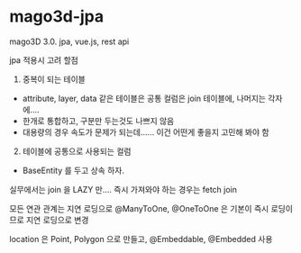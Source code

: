 # mago3d-jpa
mago3D 3.0. jpa, vue.js, rest api 

jpa 적용시 고려 할점

1. 중복이 되는 테이블
 - attribute, layer, data 같은 테이블은 
   공통 컬럼은 join 테이블에, 나머지는 각자에....
 - 한개로 통합하고, 구분만 두는것도 나쁘지 않음  
 - 대용량의 경우 속도가 문제가 되는데...... 이건 어떤게 좋을지 고민해 봐야 함
2. 테이블에 공통으로 사용되는 컬럼
 - BaseEntity 를 두고 상속 하자.

실무에서는 join 을 LAZY 만.... 즉시 가져와야 하는 경우는 fetch join

모든 연관 관계는 지연 로딩으로
@ManyToOne, @OneToOne 은 기본이 즉시 로딩이므로 지연 로딩으로 변경 

location 은 Point, Polygon 으로 만들고, @Embeddable, @Embedded 사용
